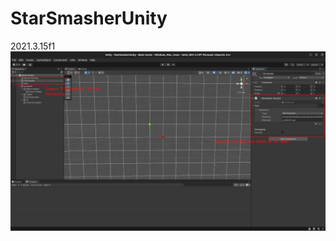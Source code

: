 # StarSmasherUnity
 2021.3.15f1
 ![](https://github.com/hatfullr/StarSmasherUnity/blob/main/images/unity_instructions_0.png?raw=true)
